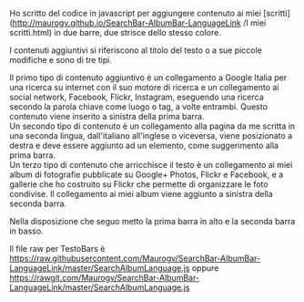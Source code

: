 Ho scritto del codice in javascript per aggiungere contenuto ai miei [scritti](http://maurogv.github.io/SearchBar-AlbumBar-LanguageLink
/I miei scritti.html) in due barre, due strisce dello stesso colore.
  
I contenuti aggiuntivi si riferiscono al titolo del testo o a sue piccole modifiche e sono di tre tipi.

Il primo tipo di contenuto aggiuntivo è un collegamento a Google Italia per una ricerca su internet con il suo motore di ricerca e un collegamento ai social network, Facebook, Flickr, Instagram, eseguendo una ricerca secondo la parola chiave come luogo o tag, a volte entrambi. Questo contenuto viene inserito a sinistra della prima barra.  
Un secondo tipo di contenuto è un collegamento alla pagina da me scritta in una seconda lingua, dall'italiano all'inglese o viceversa, viene posizionato a destra e deve essere aggiunto ad un elemento, come suggerimento alla prima barra.  
Un terzo tipo di contenuto che arricchisce il testo è un collegamento ai miei album di fotografie pubblicate su Google+ Photos, Flickr e Facebook, e a gallerie che ho costruito su Flickr che permette di organizzare le foto condivise. Il collegamento ai miei album viene aggiunto a sinistra della seconda barra.

Nella disposizione che seguo metto la prima barra in alto e la seconda barra in basso.

Il file raw per TestoBars è https://raw.githubusercontent.com/Maurogv/SearchBar-AlbumBar-LanguageLink/master/SearchAlbumLanguage.js oppure https://rawgit.com/Maurogv/SearchBar-AlbumBar-LanguageLink/master/SearchAlbumLanguage.js
